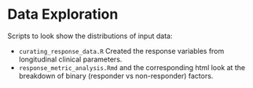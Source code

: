 # Data Exploration

Scripts to look show the distributions of input data:

- `curating_response_data.R` Created the response variables from longitudinal clinical parameters. 
- `response_metric_analysis.Rmd` and the corresponding html look at the breakdown of binary (responder vs non-responder) factors. 